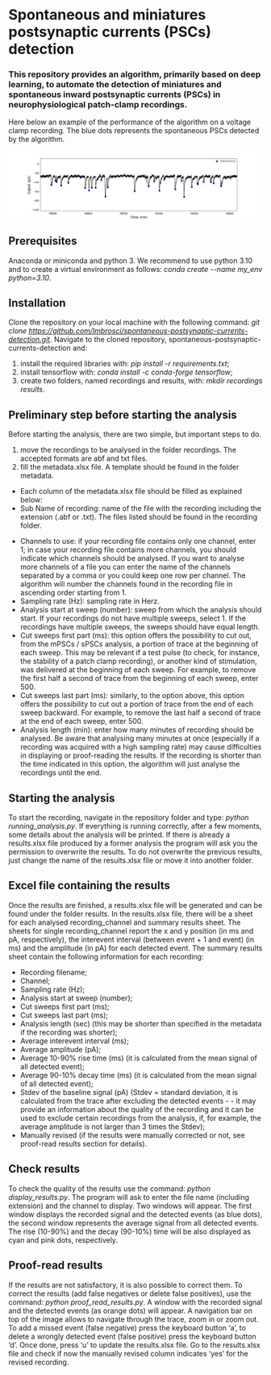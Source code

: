 # Spontaneous and miniatures postsynaptic currents (PSCs) detection

### This repository provides an algorithm, primarily based on deep learning, to automate the detection of miniatures and spontaneous inward postsynaptic currents (PSCs) in neurophysiological patch-clamp recordings.

Here below an example of the performance of the algorithm on a voltage clamp recording. The blue dots represents the spontaneous PSCs detected by the algorithm. 

![Alt text](/example.jpg?raw=true)

## Prerequisites
Anaconda or miniconda and python 3. We recommend to use python 3.10 and to create a virtual environment as follows: *conda create --name my_env python=3.10*.

## Installation
Clone the repository on your local machine with the following command: *git clone https://github.com/Imbrosci/spontaneous-postsynaptic-currents-detection.git*. 
Navigate to the cloned repository, spontaneous-postsynaptic-currents-detection and:
1) install the required libraries with: *pip install -r requirements.txt*;
2) install tensorflow with: *conda install -c conda-forge tensorflow*;
3) create two folders, named recordings and results, with: *mkdir recordings results*.

## Preliminary step before starting the analysis 
Before starting the analysis, there are two simple, but important steps to do.
1) move the recordings to be analysed in the folder recordings. The accepted formats are abf and txt files.
2) fill the metadata.xlsx file. A template should be found in the folder metadata.
* Each column of the metadata.xlsx file should be filled as explained below:
* Sub Name of recording: name of the file with the recording including the extension (.abf or .txt). The files listed should be found in the recording folder. 
- Channels to use: if your recording file contains only one channel, enter 1; in case your recording file contains more channels, you should indicate which channels should be analysed. If you want to analyse more channels of a file you can enter the name of the channels separated by a comma or you could keep one row per channel. The algorithm will number the channels found in the recording file in ascending order starting from 1.
- Sampling rate (Hz): sampling rate in Herz.
- Analysis start at sweep (number): sweep from which the analysis should start. If your recordings do not have multiple sweeps, select 1. If the recordings have multiple sweeps, the sweeps should have equal length.
- Cut sweeps first part (ms): this option offers the possibility to cut out, from the mPSCs / sPSCs analysis, a portion of trace at the beginning of each sweep. This may be relevant if a test pulse (to check, for instance, the stability of a patch clamp recording), or another kind of stimulation, was delivered at the beginning of each sweep. For example, to remove the first half a second of trace from the beginning of each sweep, enter 500.
- Cut sweeps last part (ms): similarly, to the option above, this option offers the possibility to cut out a portion of trace from the end of each sweep backward. For example, to remove the last half a second of trace at the end of each sweep, enter 500.
- Analysis length (min): enter how many minutes of recording should be analysed. Be aware that analysing many minutes at once (especially if a recording was acquired with a high sampling rate) may cause difficulties in displaying or proof-reading the results. If the recording is shorter than the time indicated in this option, the algorithm will just analyse the recordings until the end. 

## Starting the analysis
To start the recording, navigate in the repository folder and type: *python running_analysis.py*. If everything is running correctly, after a few moments, some details about the analysis will be printed.
If there is already a results.xlsx file produced by a former analysis the program will ask you the permission to overwrite the results. To do not overwrite the previous results, just change the name of the results.xlsx file or move it into another folder. 

## Excel file containing the results
Once the results are finished, a results.xlsx file will be generated and can be found under the folder results. 
In the results.xlsx file, there will be a sheet for each analysed recording_channel and summary results sheet.
The sheets for single recording_channel report the x and y position (in ms and pA, respectively), the interevent interval (between event + 1 and event) (in ms) and the amplitude (in pA) for each detected event.
The summary results sheet contain the following information for each recording:
- Recording filename;
- Channel;
- Sampling rate (Hz);
- Analysis start at sweep (number);
- Cut sweeps first part (ms);
- Cut sweeps last part (ms);
- Analysis length (sec) (this may be shorter than specified in the metadata if the recording was shorter);
- Average interevent interval (ms);
- Average amplitude (pA);
- Average 10-90% rise time (ms) (it is calculated from the mean signal of all detected event);
- Average 90-10% decay time (ms) (it is calculated from the mean signal of all detected event);
- Stdev of the baseline signal (pA) (Stdev = standard deviation, it is calculated from the trace after excluding the detected events - - it may provide an information about the quality of the recording and it can be used to exclude certain recordings from the analysis, if, for example, the average amplitude is not larger than 3 times the Stdev);
- Manually revised (if the results were manually corrected or not, see proof-read results section for details).

## Check results
To check the quality of the results use the command: *python display_results.py*. The program will ask to enter the file name (including extension) and the channel to display.
Two windows will appear. The first window displays the recorded signal and the detected events (as blue dots), the second window represents the average signal from all detected events. The rise (10-90%) and the decay (90-10%) time will be also displayed as cyan and pink dots, respectively. 

## Proof-read results
If the results are not satisfactory, it is also possible to correct them. 
To correct the results (add false negatives or delete false positives), use the command: *python proof_read_results.py*. 
A window with the recorded signal and the detected events (as orange dots) will appear. A navigation bar on top of the image allows to navigate through the trace, zoom in or zoom out. To add a missed event (false negative) press the keyboard button ‘a’, to delete a wrongly detected event (false positive) press the keyboard button ‘d’. Once done, press ‘u’ to update the results.xlsx file. Go to the results.xlsx file and check if now the manually revised column indicates ‘yes’ for the revised recording.
